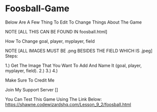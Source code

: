 # Foosball-Game

Below Are A Few Thing To Edit To Change Things About The Game 

NOTE [ALL THIS CAN BE FOUND IN foosball.html]

How To Change goal, player, myplayer, field 

NOTE [ALL IMAGES MUST BE .png BESIDES THE FIELD WHICH IS .jpeg]
Steps: 

1.) Get The Image That You Want To Add And Name It (goal, player, myplayer, field).
2.) 
3.)
4.)

Make Sure To Credit Me 

Join My Support Server
[]

You Can Test This Game Using The Link Below:
https://shawne.codewizardshq.com/Lesson_9_2/foosball.html
